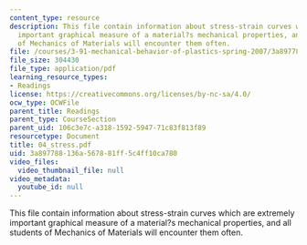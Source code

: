 ```yaml
---
content_type: resource
description: This file contain information about stress-strain curves which are extremely
  important graphical measure of a material?s mechanical properties, and all students
  of Mechanics of Materials will encounter them often.
file: /courses/3-91-mechanical-behavior-of-plastics-spring-2007/3a897788136a567881ff5c4ff10ca780_04_stress.pdf
file_size: 304430
file_type: application/pdf
learning_resource_types:
- Readings
license: https://creativecommons.org/licenses/by-nc-sa/4.0/
ocw_type: OCWFile
parent_title: Readings
parent_type: CourseSection
parent_uid: 106c3e7c-a318-1592-5947-71c83f813f89
resourcetype: Document
title: 04_stress.pdf
uid: 3a897788-136a-5678-81ff-5c4ff10ca780
video_files:
  video_thumbnail_file: null
video_metadata:
  youtube_id: null
---
```

This file contain information about stress-strain curves which are extremely important graphical measure of a material?s mechanical properties, and all students of Mechanics of Materials will encounter them often.